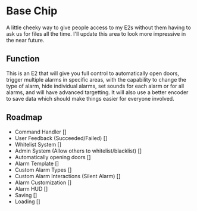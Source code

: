# Base Chip
A little cheeky way to give people access to my E2s without them having to ask us for files all the time. I'll update this area to look more impressive in the near future.

## Function
This is an E2 that will give you full control to automatically open doors, trigger multiple alarms in specific areas, with the capability to change the type of alarm, hide individual alarms, set sounds for each alarm or for all alarms, and will have advanced targetting. It will also use a better encoder to save data which should make things easier for everyone involved.

## Roadmap
- Command Handler []
- User Feedback (Succeeded/Failed) []
- Whitelist System []
- Admin System (Allow others to whitelist/blacklist) []
- Automatically opening doors []
- Alarm Template []
- Custom Alarm Types []
- Custom Alarm Interactions (Silent Alarm) []
- Alarm Customization []
- Alarm HUD []
- Saving []
- Loading []

